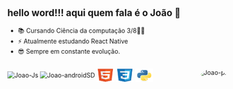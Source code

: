 ## hello word!!! aqui quem fala é o João 👋

- 📚 Cursando Ciência da computação 3/8👨‍🎓
- ⚡ Atualmente estudando React Native
- 😎 Sempre em constante evolução.

<div style="display: inline_block"><br>
 <img align="center" alt="Joao-Js" height="30" width="40" src="https://cdn.jsdelivr.net/gh/devicons/devicon/icons/java/java-original.svg">
  <img align="center" alt="Joao-androidSD" height="30" width="40" src="https://cdn.jsdelivr.net/gh/devicons/devicon/icons/androidstudio/androidstudio-original.svg">
  <img align="center" alt="Joao-HTML" height="30" width="40" src="https://raw.githubusercontent.com/devicons/devicon/master/icons/html5/html5-original.svg">
 <img align="center" alt="Joao-CSS" height="30" width="40" src="https://raw.githubusercontent.com/devicons/devicon/master/icons/css3/css3-original.svg">
  <img align="center" alt="Joao-Python" height="30" width="40" src="https://raw.githubusercontent.com/devicons/devicon/master/icons/python/python-original.svg">
   <img align="right" alt="Joao-pic" height="150" style="border-radius:70px;"
   src="https://cdn.discordapp.com/attachments/1070380436158685186/1070381612493180928/img.joao.png">
</div>

##
